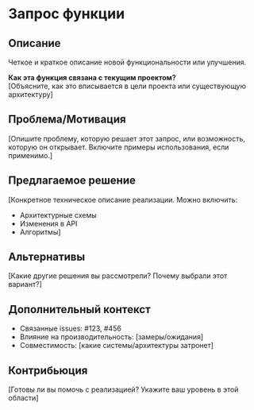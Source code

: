 # Запрос функции

## Описание
Четкое и краткое описание новой функциональности или улучшения.

**Как эта функция связана с текущим проектом?**  
[Объясните, как это вписывается в цели проекта или существующую архитектуру]

## Проблема/Мотивация
[Опишите проблему, которую решает этот запрос, или возможность, которую он открывает.
 Включите примеры использования, если применимо.]

## Предлагаемое решение
[Конкретное техническое описание реализации. Можно включить:
 - Архитектурные схемы
 - Изменения в API
 - Алгоритмы]

## Альтернативы
[Какие другие решения вы рассмотрели? Почему выбрали этот вариант?]

## Дополнительный контекст
- Связанные issues: #123, #456
- Влияние на производительность: [замеры/ожидания]
- Совместимость: [какие системы/архитектуры затронет]

## Контрибьюция
[Готовы ли вы помочь с реализацией? Укажите ваш уровень в этой области]
